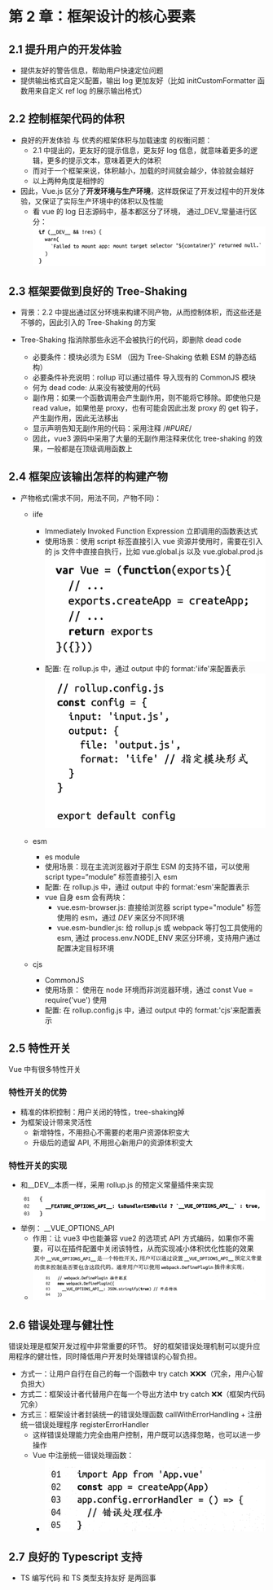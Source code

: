 # 第 2 章：框架设计的核心要素
## 2.1 提升用户的开发体验
- 提供友好的警告信息，帮助用户快速定位问题
- 提供输出格式自定义配置，输出 log 更加友好（比如 initCustomFormatter 函数用来自定义 ref log 的展示输出格式）

## 2.2 控制框架代码的体积
- 良好的开发体验 与 优秀的框架体积与加载速度 的权衡问题：
    - 2.1 中提出的，更友好的提示信息，更友好 log 信息，就意味着更多的逻辑，更多的提示文本，意味着更大的体积
    - 而对于一个框架来说，体积越小，加载的时间就会越少，体验就会越好
    - 以上两种角度是相悖的
- 因此，Vue.js 区分了**开发环境与生产环境**，这样既保证了开发过程中的开发体验，又保证了实际生产环境中的体积以及性能
    - 看 vue 的 log 日志源码中，基本都区分了环境， 通过_DEV_常量进行区分：
    ![Alt text](../image/image2-1.png)

## 2.3 框架要做到良好的 Tree-Shaking
- 背景：2.2 中提出通过区分环境来构建不同产物，从而控制体积，而这些还是不够的，因此引入的 Tree-Shaking 的方案

- Tree-Shaking 指消除那些永远不会被执行的代码，即删除 dead code
    - 必要条件：模块必须为 ESM （因为 Tree-Shaking 依赖 ESM 的静态结构）
    - 必要条件补充说明：rollup 可以通过插件 导入现有的 CommonJS 模块
    - 何为 dead code:  从来没有被使用的代码
    - 副作用：如果一个函数调用会产生副作用，则不能将它移除。即使他只是 read value，如果他是 proxy，也有可能会因此出发 proxy 的 get 钩子，产生副作用，因此无法移出
    - 显示声明告知无副作用的代码：采用注释 /*#_PURE_*/
    - 因此，vue3 源码中采用了大量的无副作用注释来优化 tree-shaking 的效果，一般都是在顶级调用函数上

## 2.4 框架应该输出怎样的构建产物
- 产物格式(需求不同，用法不同，产物不同)：
    - iife
        - Immediately Invoked Function Expression 立即调用的函数表达式
        - 使用场景：使用 script 标签直接引入 vue 资源并使用时，需要在引入的 js 文件中直接自执行，比如 vue.global.js 以及 vue.global.prod.js
        ![Alt text](../image/image2-2.png)
        - 配置: 在 rollup.js 中，通过 output 中的 format:'iife'来配置表示
        ![Alt text](../image/image2-3.png)
    
    - esm
        - es module
        - 使用场景：现在主流浏览器对于原生 ESM 的支持不错，可以使用 script type=“module” 标签直接引入 esm
        - 配置: 在 rollup.js 中，通过 output 中的 format:'esm'来配置表示
        - vue 自身 esm 会有两块：
            - vue.esm-browser.js: 直接给浏览器 script type="module" 标签使用的 esm，通过 _DEV_ 来区分不同环境
            - vue.esm-bundler.js: 给 rollup.js 或 webpack 等打包工具使用的 esm, 通过 process.env.NODE_ENV 来区分环境，支持用户通过配置决定目标环境

    - cjs
        - CommonJS
        - 使用场景： 使用在 node 环境而非浏览器环境，通过 const Vue = require('vue') 使用
        - 配置: 在 rollup.config.js 中，通过 output 中的 format:'cjs'来配置表示


## 2.5 特性开关
Vue 中有很多特性开关

### 特性开关的优势
- 精准的体积控制：用户关闭的特性，tree-shaking掉
- 为框架设计带来灵活性
    - 新增特性，不用担心不需要的老用户资源体积变大
    - 升级后的遗留 API, 不用担心新用户的资源体积变大

### 特性开关的实现
-  和__DEV__本质一样，采用 rollup.js 的预定义常量插件来实现
![Alt text](../image/image2-4.png)
- 举例： __VUE_OPTIONS_API
    - 作用：让 vue3 中也能兼容 vue2 的选项式 API 方式编码，如果你不需要，可以在插件配置中关闭该特性，从而实现减小体积优化性能的效果
    - ![Alt text](../image/image2-5.png)

## 2.6 错误处理与健壮性
错误处理是框架开发过程中非常重要的环节。
好的框架错误处理机制可以提升应用程序的健壮性，同时降低用户开发时处理错误的心智负担。

- 方式一：让用户自行在自己的每一个函数中 try catch ❌❌❌（冗余，用户心智负担大）
- 方式二：框架设计者代替用户在每一个导出方法中 try catch ❌❌（框架内代码冗余）
- 方式三：框架设计者封装统一的错误处理函数 callWithErrorHandling + 注册统一错误处理程序 registerErrorHandler
    - 这样错误处理能力完全由用户控制，用户既可以选择忽略，也可以进一步操作
    - Vue 中注册统一错误处理函数：
        - ![Alt text](../image/image2-6.png)

## 2.7 良好的 Typescript 支持
- TS 编写代码 和 TS 类型支持友好 是两回事
